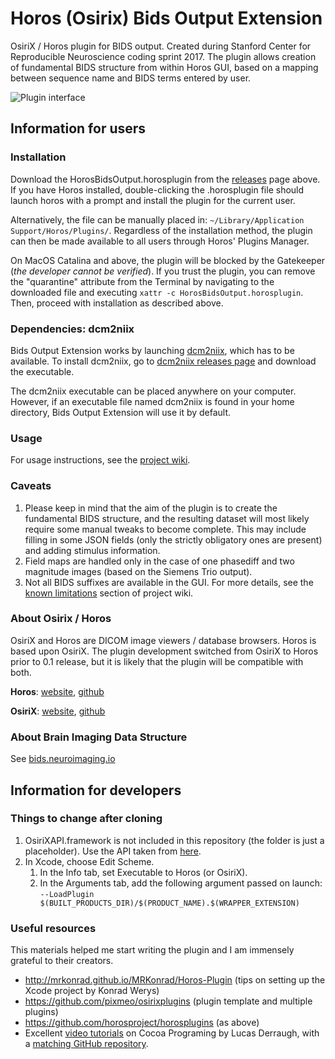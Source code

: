 # Horos (Osirix) Bids Output Extension
OsiriX / Horos plugin for BIDS output. Created during Stanford Center for Reproducible Neuroscience coding sprint 2017. The plugin allows creation of fundamental BIDS structure from within Horos GUI, based on a mapping between sequence name and BIDS terms entered by user.

![Plugin interface](/images/BOE_screenshot.png)

## Information for users

### Installation
Download the HorosBidsOutput.horosplugin from the [releases](https://github.com/mslw/osirix-bids-output/releases) page above. If you have Horos installed, double-clicking the .horosplugin file should launch horos with a prompt and install the plugin for the current user.

Alternatively, the file can be manually placed in: `~/Library/Application Support/Horos/Plugins/`. Regardless of the installation method, the plugin can then be made available to all users through Horos' Plugins Manager.

On MacOS Catalina and above, the plugin will be blocked by the Gatekeeper (_the developer cannot be verified_).
If you trust the plugin, you can remove the "quarantine" attribute from the Terminal by navigating to the downloaded file and executing `xattr -c HorosBidsOutput.horosplugin`.
Then, proceed with installation as described above.

### Dependencies: dcm2niix
Bids Output Extension works by launching [dcm2niix](https://github.com/rordenlab/dcm2niix), which has to be available. To install dcm2niix, go to [dcm2niix releases page](https://github.com/rordenlab/dcm2niix/releases) and download the executable.

The dcm2niix executable can be placed anywhere on your computer. However, if an executable file named dcm2niix is found in your home directory, Bids Output Extension will use it by default.

### Usage
For usage instructions, see the [project wiki](https://github.com/mslw/osirix-bids-output/wiki).

### Caveats
1. Please keep in mind that the aim of the plugin is to create the fundamental BIDS structure, and the resulting dataset will most likely require some manual tweaks to become complete. This may include filling in some JSON fields (only the strictly obligatory ones are present) and adding stimulus information.
2. Field maps are handled only in the case of one phasediff and two magnitude images (based on the Siemens Trio output).
3. Not all BIDS suffixes are available in the GUI.
For more details, see the [known limitations](https://github.com/mslw/horos-bids-output/wiki#known-limitations) section of project wiki.

### About Osirix / Horos
OsiriX and Horos are DICOM image viewers / database browsers. Horos is based upon OsiriX. The plugin development switched from OsiriX to Horos prior to 0.1 release, but it is likely that the plugin will be compatible with both.

**Horos**: [website](https://www.horosproject.org), [github](https://github.com/horosproject/horos)

**OsiriX**: [website](http://www.osirix-viewer.com), [github](https://github.com/pixmeo/osirix)

### About Brain Imaging Data Structure
See [bids.neuroimaging.io](http://bids.neuroimaging.io)

## Information for developers

### Things to change after cloning
1. OsiriXAPI.framework is not included in this repository (the folder is just a placeholder).
Use the API taken from [here](https://github.com/pixmeo/osirixplugins/tree/develop/_help/MyNewPluginTemplate).
2. In Xcode, choose Edit Scheme.
   1. In the Info tab, set Executable to Horos (or OsiriX).
   2. In the Arguments tab, add the following argument passed on launch: `--LoadPlugin $(BUILT_PRODUCTS_DIR)/$(PRODUCT_NAME).$(WRAPPER_EXTENSION)`

### Useful resources
This materials helped me start writing the plugin and I am immensely grateful to their creators.
* http://mrkonrad.github.io/MRKonrad/Horos-Plugin (tips on setting up the Xcode project by Konrad Werys)
* https://github.com/pixmeo/osirixplugins (plugin template and multiple plugins)
* https://github.com/horosproject/horosplugins (as above)
* Excellent [video tutorials](https://www.youtube.com/watch?v=X_MJd8wqTBM&list=PLE83F832121568D36) on Cocoa Programing by Lucas Derraugh, with a [matching GitHub repository](https://github.com/lucasderraugh/AppleProg-Cocoa-Tutorials).
